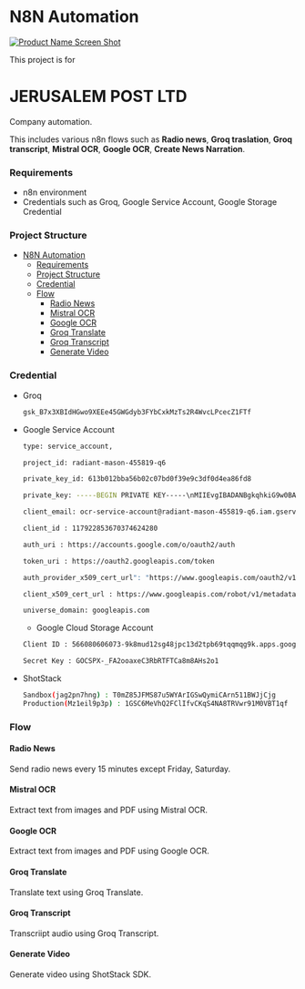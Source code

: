 # N8N Automation

[![Product Name Screen Shot][product-screenshot]](https://example.com)

This project is for <h1>JERUSALEM POST LTD</h1> Company automation.

This includes various n8n flows such as <b>Radio news</b>, <b>Groq traslation</b>, <b>Groq transcript</b>,
<b>Mistral OCR</b>, <b>Google OCR</b>, <b>Create News Narration</b>.

### Requirements

- n8n environment
- Credentials such as Groq, Google Service Account, Google Storage Credential

### Project Structure

- [N8N Automation](#n8n-automation)
  - [Requirements](#requirements)
  - [Project Structure](#project-structure)
  - [Credential](#credential)
  - [Flow](#flow)
    - [Radio News](#radio-news)
    - [Mistral OCR](#mistral-ocr)
    - [Google OCR](#google-ocr)
    - [Groq Translate](#groq-translate)
    - [Groq Transcript](#groq-transcript)
    - [Generate Video](#generate-video)

### Credential

- Groq

  ```sh
  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
  ```

- Google Service Account

  ```sh
  type: service_account,
  ```

  ```sh
  project_id: radiant-mason-455819-q6
  ```

  ```sh
  private_key_id: 613b012bba56b02c07bd0f39e9c3df0d4ea86fd8
  ```

  ```sh
  private_key: -----BEGIN PRIVATE KEY-----\nMIIEvgIBADANBgkqhkiG9w0BAQEFAASCBKgwggSkAgEAAoIBAQCUtS8J8T/TwbAR\n2dBeRAGLEvrKpMgVF8QU5S1OmNYQkdx4YtAAFsaA5blQe7o6jUbEPNClGbxZ4pX2\ncHukWA4dTYMiwUMjJUCwn/nRw0sgmJHbSsG5oeLqT73onTEPUZykIJ+SIyoWGRNm\nuA3K9MYL9kjfgY6T/eKprmEXp36mzIeot4ILAMDJg5WqUA3BWez8lx+oV/u2za6d\ncxQO2ow3Pb+WGNmY8VqsgXk/hTljUvF5a11QM03KY6qQ4k88D9TAOquEiMl4DvnR\nATpByzJ37t34YCDygmxzJHhSyqlEGw2C20iS+nibr841rrq+T+BXwkUlMldEcwiT\n6U8ATPJDAgMBAAECggEAMKb0jFKvOLciRTzXdLfYL2mWvqzZvzjm0JVIVPIg+wvV\nr1dYyOaqrCo8jm3keFqXYAWrl5CLdHby7E1Rzmt2trSQ5lKHhhyehQrZ33x+/Fue\nQLo9FmA2DsXnEo83KVVgo7v+qP+zOcabd9xYuuGJWAmMPv+yp42FVlF0d5o3kBdT\nuLfHxOvr+deRzO4VJKQ73VbSZEBJ0pr1q7Fs+mh9AMEAz2NAYHqPZ93M1wok9XJI\nH71Jm5xMrAmCpJkhkH7jSkGSAUZ68ZTSvofbxMPHijQs8sm98YehF5MVtcM2ZneL\n73sL78j+ek6DyQPp4B5fFgGE3HFbGIaMlZgKFndcKQKBgQDKzkRmPnKyXuxIofDi\nBSiL2Zu9FPmHBo5yh/cDSZ2hssOvNG2qn8TZLZmox+CLtDFCVvDuMLARdmiGslg/\n2mEpzqjANx5aHtIPr7kVeAbXwJONoUqoROSDe0vB9Copvj695N+I8nvvupSa54dh\nBv9T0hF3rEhdPxXWyRtED5KaGQKBgQC7tmqT96Lcr3OKXye3ldnMJKnINBiLHK8O\ncYln44RPJXftEmVYrlynMglr5Ce/+WqCDpaSPP+NTCcLm2T66nMM8/WleGdq6Y8a\nGTo3/cZVKiJXxd4tTp0YwOAIqgma8hkyjNgxnXBII9R840mEO2v+y9oE7PT9hs9a\nNKD5nbmyuwKBgQC31IKhnyd+UZaiO9BKP9zB741Atlt8rk++t0oLO9ZbtNu127Mw\nf0QCjFgFarA6Uip4dLBNZ+qg2ZDjz5M4xe1e5QmHui6UB+3m9CSztimVteTJ85Ll\nthTgrYk9FOKHFgBvRp/s1cfLxHdhdk77f0k/pGHa9Vpe04krOP2zEt6TOQKBgFBK\nNkwUIBVE9qa5DMP51K78/6IiplzaaAZFigBl0LIJ1MISnEbSTc82F9GORXJXvLbk\nhoMGlEhbylesoASzQ4LG1stwNMwGGq+PGtfYNH05CHeCqwW2Gnv8A9ew42rjIuP8\nWnzeWqiAquLAVTG6OPdDOn3g3OmUQBzVZgVe8Y8BAoGBAIFbU9aF6C40RXzk7VOa\nHRT9BgzjJIHkT0LUXPFsDexhYgGAU0iYuaxhVem+bT+fjjKB5kUDE1NO3A+CCvy5\nfc/zanDO+hGlmX6rVIGtVpTaLYn//45yfCfy7iLx+c8gvBHd+GmW6pqzMUJqJVut\nLnhdA8aAurXP8O4P3yqK1qC0\n-----END PRIVATE KEY-----\n
  ```

  ```sh
  client_email: ocr-service-account@radiant-mason-455819-q6.iam.gserviceaccount.com
  ```

  ```sh
  client_id : 117922853670374624280
  ```

  ```sh
  auth_uri : https://accounts.google.com/o/oauth2/auth
  ```

  ```sh
  token_uri : https://oauth2.googleapis.com/token
  ```

  ```sh
  auth_provider_x509_cert_url": "https://www.googleapis.com/oauth2/v1/certs
  ```

  ```sh
  client_x509_cert_url : https://www.googleapis.com/robot/v1/metadata/x509/ocr-service-account%40radiant-mason-455819-q6.iam.gserviceaccount.com

  ```

  ```sh
  universe_domain: googleapis.com
  ```

  - Google Cloud Storage Account
  ```sh
  Client ID : 566080606073-9k8mud12sg48jpc13d2tpb69tqqmqg9k.apps.googleusercontent.com
  ```

  ```sh
  Secret Key : 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
  ```


- ShotStack
  ```sh
  Sandbox(jag2pn7hng) : T0mZ85JFMS87u5WYArIGSwQymiCArn511BWJjCjg
  Production(Mz1eil9p3p) : 1GSC6MeVhQ2FClIfvCKqS4NA8TRVwr91M0VBT1qf
  ```

### Flow

#### Radio News

Send radio news every 15 minutes except Friday, Saturday.

#### Mistral OCR

Extract text from images and PDF using Mistral OCR.

#### Google OCR

Extract text from images and PDF using Google OCR.

#### Groq Translate

Translate text using Groq Translate.

#### Groq Transcript

Transcriipt audio using Groq Transcript.

#### Generate Video

Generate video using ShotStack SDK.

[product-screenshot]: https://user-images.githubusercontent.com/10284570/173569848-c624317f-42b1-45a6-ab09-f0ea3c247648.png

